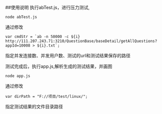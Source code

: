 ##使用说明
执行abTest.js，进行压力测试, 
```
node abTest.js
```
通过修改
```
var cmdStr = `ab -n 50000 -c ${i} http://111.207.243.71:3210/QuestionBase/baseDetail/getAllQuestions?appId=10008 > ${i}.txt`;
```
指定并发连接数、并发用户数、测试的url和测试结果保存的路径

测试完成后，执行app.js,解析生成的测试结果，并画图
```
node app.js
```
通过修改
```
var dirPath = "F://项目/test/linux/";
```
指定测试结果的文件目录路径